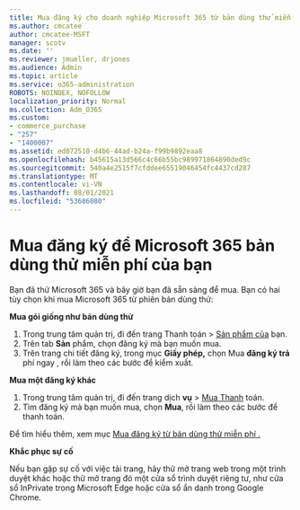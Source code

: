 ```yaml
---
title: Mua đăng ký cho doanh nghiệp Microsoft 365 từ bản dùng thử miễn phí của bạn
ms.author: cmcatee
author: cmcatee-MSFT
manager: scotv
ms.date: ''
ms.reviewer: jmueller, drjones
ms.audience: Admin
ms.topic: article
ms.service: o365-administration
ROBOTS: NOINDEX, NOFOLLOW
localization_priority: Normal
ms.collection: Adm_O365
ms.custom:
- commerce_purchase
- "257"
- "1400007"
ms.assetid: ed072510-d4b6-44ad-b24a-f99b9892eaa8
ms.openlocfilehash: b45615a13d566c4c66b55bc989971864890ded9c
ms.sourcegitcommit: 540a4e2515f7cfddee65519046454fc4437cd287
ms.translationtype: MT
ms.contentlocale: vi-VN
ms.lasthandoff: 08/01/2021
ms.locfileid: "53686080"
---
```

# <a name="buy-a-subscription-to-microsoft-365-from-your-free-trial"></a>Mua đăng ký để Microsoft 365 bản dùng thử miễn phí của bạn

Bạn đã thử Microsoft 365 và bây giờ bạn đã sẵn sàng để mua. Bạn có hai tùy chọn khi mua Microsoft 365 từ phiên bản dùng thử:
  
 **Mua gói giống như bản dùng thử**
  
1. Trong trung tâm quản  trị, đi đến trang Thanh toán \> [Sản phẩm của](https://go.microsoft.com/fwlink/p/?linkid=842054) bạn.
2. Trên tab **Sản** phẩm, chọn đăng ký mà bạn muốn mua.
3. Trên trang chi tiết đăng ký, trong mục **Giấy phép,** chọn Mua **đăng ký trả** phí ngay , rồi làm theo các bước để kiểm xuất.
 
**Mua một đăng ký khác**
  
1. Trong trung tâm quản trị, đi đến trang dịch **vụ** \> [Mua Thanh](https://go.microsoft.com/fwlink/p/?linkid=868433) toán.
2. Tìm đăng ký mà bạn muốn mua, chọn **Mua**, rồi làm theo các bước để thanh toán.

Để tìm hiểu thêm, xem mục [Mua đăng ký từ bản dùng thử miễn phí .](/microsoft-365/commerce/try-or-buy-microsoft-365#buy-a-subscription-from-your-free-trial)

**Khắc phục sự cố**

Nếu bạn gặp sự cố với việc tải trang, hãy thử mở trang web trong một trình duyệt khác hoặc thử mở trang đó một cửa sổ trình duyệt riêng tư, như cửa sổ InPrivate trong Microsoft Edge hoặc cửa sổ ẩn danh trong Google Chrome.